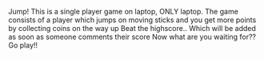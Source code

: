 Jump!
This is a single player game on laptop, ONLY laptop. The game consists of a player which jumps on moving sticks and you get more points by collecting coins on the way up
Beat the highscore.. Which will be added as soon as someone comments their score
Now what are you waiting for?? Go play!!
